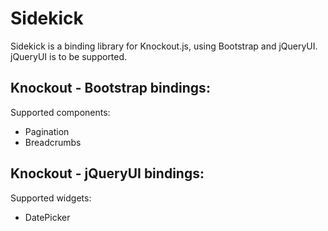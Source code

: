 Sidekick
========

Sidekick is a binding library for Knockout.js, using Bootstrap and jQueryUI. jQueryUI is to be supported.


Knockout - Bootstrap bindings:
--
Supported components:
* Pagination
* Breadcrumbs

Knockout - jQueryUI bindings:
--
Supported widgets:
* DatePicker

